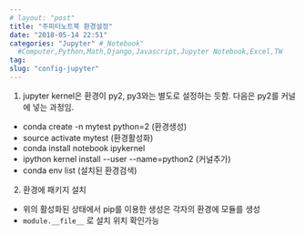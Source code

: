 ```yaml
---
# layout: "post"
title: "주피터노트북 환경설정"
date: "2018-05-14 22:51"
categories: "Jupyter" #_Notebook"
  #Computer,Python,Math,Django,Javascript,Jupyter Notebook,Excel,TW
tag:
slug: "config-jupyter"
---
```




1. jupyter kernel은 환경이 py2, py3와는 별도로 설정하는 듯함.
다음은 py2를 커널에 넣는 과정임.
 - conda create -n mytest python=2  (환경생성)
 - source activate mytest (환경활성화)
 - conda install notebook ipykernel
 - ipython kernel install --user --name=python2 (커널추가)
 - conda env list (설치된 환경검색)

2. 환경에 패키지 설치
 - 위의 활성화된 상태에서 pip를 이용한 생성은 각자의 환경에 모듈를 생성
 - `module.__file__` 로 설치 위치 확인가능
